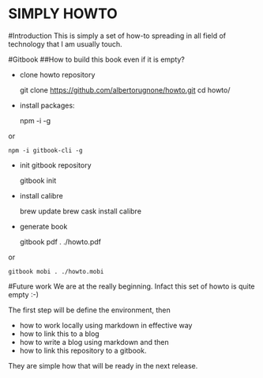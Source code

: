 SIMPLY HOWTO
============
#Introduction
This is simply a set of how-to spreading in all field of technology that I am usually touch.

#Gitbook
##How to build this book even if it is empty?

- clone howto repository

    
    git clone https://github.com/albertorugnone/howto.git
    cd howto/

- install packages:

    
    npm -i -g

or

    npm -i gitbook-cli -g

- init gitbook repository

    
    gitbook init
    

- install calibre 
    

    brew update
    brew cask install calibre
        
- generate  book


    gitbook pdf . ./howto.pdf

or

    gitbook mobi . ./howto.mobi


#Future work
We are at the really beginning. Infact this set of howto is quite empty :-)

The first step will be define the environment, then

- how to work locally using markdown in effective way
- how to link this to a blog
- how to write a blog using markdown and then
- how to link this repository to a gitbook.

They are simple how that will be ready in the next release.




